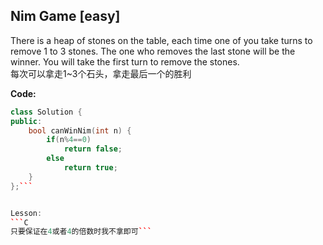 
## Nim Game  [easy]

There is a heap of stones on the table, each time one of you take turns to remove 1 to 3 stones. The one who removes the last stone will be the winner. You will take the first turn to remove the stones. <br>
每次可以拿走1~3个石头，拿走最后一个的胜利


**Code:**
```C++
class Solution {
public:
    bool canWinNim(int n) {
        if(n%4==0)
            return false;
        else 
            return true;
    }
};```


Lesson:
```C
只要保证在4或者4的倍数时我不拿即可```